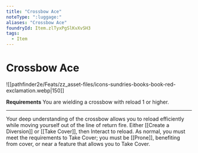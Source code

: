 ```yaml
---
title: "Crossbow Ace"
noteType: ":luggage:"
aliases: "Crossbow Ace"
foundryId: Item.zlTyxPgSlKvXvSH3
tags:
  - Item
---
```


# Crossbow Ace
![[pathfinder2e/Feats/zz_asset-files/icons-sundries-books-book-red-exclamation.webp|150]]

**Requirements** You are wielding a crossbow with reload 1 or higher.

* * *

Your deep understanding of the crossbow allows you to reload efficiently while moving yourself out of the line of return fire. Either [[Create a Diversion]] or [[Take Cover]], then Interact to reload. As normal, you must meet the requirements to Take Cover; you must be [[Prone]], benefiting from cover, or near a feature that allows you to Take Cover.
